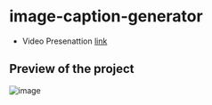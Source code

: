# image-caption-generator
- Video Presenattion  [link](https://drive.google.com/file/d/1XIgOtXC8YffzHW9qkU22GHfzThL-SPGj/view?usp=sharing)

## Preview of the project
![image](https://github.com/SaipraneethPandiri/image-caption-generator/assets/77436328/e1d20751-5ab9-45c0-b1ce-b24d41f2aac6)
